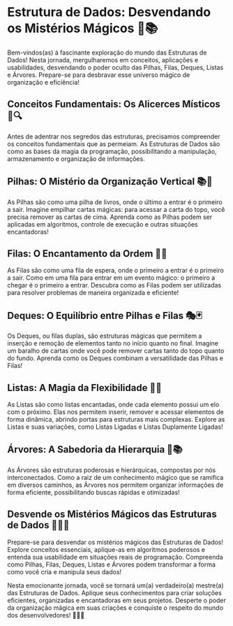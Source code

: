 # Estrutura de Dados: Desvendando os Mistérios Mágicos 🌳📚

Bem-vindos(as) à fascinante exploração do mundo das Estruturas de Dados! Nesta jornada, mergulharemos em conceitos, aplicações e usabilidades, desvendando o poder oculto das Pilhas, Filas, Deques, Listas e Árvores. Prepare-se para desbravar esse universo mágico de organização e eficiência!

## Conceitos Fundamentais: Os Alicerces Místicos 🧱🔍

Antes de adentrar nos segredos das estruturas, precisamos compreender os conceitos fundamentais que as permeiam. As Estruturas de Dados são como as bases da magia da programação, possibilitando a manipulação, armazenamento e organização de informações.

## Pilhas: O Mistério da Organização Vertical 📚🔼

As Pilhas são como uma pilha de livros, onde o último a entrar é o primeiro a sair. Imagine empilhar cartas mágicas: para acessar a carta do topo, você precisa remover as cartas de cima. Aprenda como as Pilhas podem ser aplicadas em algoritmos, controle de execução e outras situações encantadoras!

## Filas: O Encantamento da Ordem 🌟🔢

As Filas são como uma fila de espera, onde o primeiro a entrar é o primeiro a sair. Como em uma fila para entrar em um evento mágico: o primeiro a chegar é o primeiro a entrar. Descubra como as Filas podem ser utilizadas para resolver problemas de maneira organizada e eficiente!

## Deques: O Equilíbrio entre Pilhas e Filas 🎭🃏

Os Deques, ou filas duplas, são estruturas mágicas que permitem a inserção e remoção de elementos tanto no início quanto no final. Imagine um baralho de cartas onde você pode remover cartas tanto do topo quanto do fundo. Aprenda como os Deques combinam a versatilidade das Pilhas e Filas!

## Listas: A Magia da Flexibilidade 🌌📝

As Listas são como listas encantadas, onde cada elemento possui um elo com o próximo. Elas nos permitem inserir, remover e acessar elementos de forma dinâmica, abrindo portas para estruturas mais complexas. Explore as Listas e suas variações, como Listas Ligadas e Listas Duplamente Ligadas!

## Árvores: A Sabedoria da Hierarquia 🌳📚

As Árvores são estruturas poderosas e hierárquicas, compostas por nós interconectados. Como a raiz de um conhecimento mágico que se ramifica em diversos caminhos, as Árvores nos permitem organizar informações de forma eficiente, possibilitando buscas rápidas e otimizadas!

## Desvende os Mistérios Mágicos das Estruturas de Dados 🧙‍♂️🔮

Prepare-se para desvendar os mistérios mágicos das Estruturas de Dados! Explore conceitos essenciais, aplique-as em algoritmos poderosos e entenda sua usabilidade em situações reais de programação. Compreenda como Pilhas, Filas, Deques, Listas e Árvores podem transformar a forma como você cria e manipula seus dados!

Nesta emocionante jornada, você se tornará um(a) verdadeiro(a) mestre(a) das Estruturas de Dados. Aplique seus conhecimentos para criar soluções eficientes, organizadas e encantadoras em seus projetos. Desperte o poder da organização mágica em suas criações e conquiste o respeito do mundo dos desenvolvedores! 🌟🔮✨
